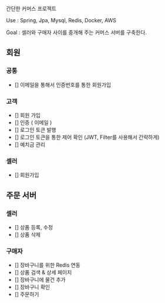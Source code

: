 간단한 커머스 프로젝트

Use : Spring, Jpa, Mysql, Redis, Docker, AWS

Goal : 셀러와 구매자 사이를 중개해 주는 커머스 서버를 구축한다.

## 회원
### 공통
- [] 이메일을 통해서 인증번호를 통한 회원가입

### 고객
- [] 회원 가입
- [] 인증 ( 이메일 )
- [] 로그인 토큰 발행
- [] 로그인 토큰을 통한 제어 확인 (JWT, Filter를 사용해서 간략하게)
- [] 예치금 관리

### 셀러
- [] 회원가입

## 주문 서버
### 셀러
- [] 상품 등록, 수정
- [] 상품 삭제

### 구매자
- [] 장바구니를 위한 Redis 연동
- [] 상품 검색 & 상세 페이지
- [] 장바구니에 물건 추가
- [] 장바구니 확인
- [] 주문하기

